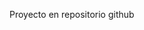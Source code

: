 <!Doctype html>
<html>
  <head>
    <title>Repositorio</title>
  </head>
  <body>
    <p>Proyecto en repositorio github</p>
  </body>
</html>
